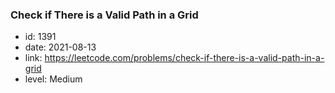 ### Check if There is a Valid Path in a Grid

* id: 1391
* date: 2021-08-13
* link: https://leetcode.com/problems/check-if-there-is-a-valid-path-in-a-grid
* level: Medium
